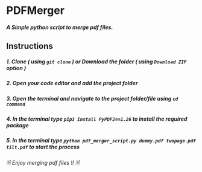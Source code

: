# PDFMerger
***A Simple python script to merge pdf files.***

## Instructions
##### 1. Clone ***( using `git clone` )*** or Download the folder ***( using ***`Download ZIP`*** option )*** #####
##### 2. Open your code editor and add the project folder #####
##### 3. Open the terminal and navigate to the project folder/file using ***`cd command`*** #####
##### 4. In the terminal type ***`pip3 install PyPDF2==1.26`*** to install the required package #####
##### 5. In the terminal type ***`python pdf_merger_script.py dummy.pdf twopage.pdf tilt.pdf`*** to start the process #####

###### 🗎 *Enjoy merging pdf files !!* 🗎 ######

